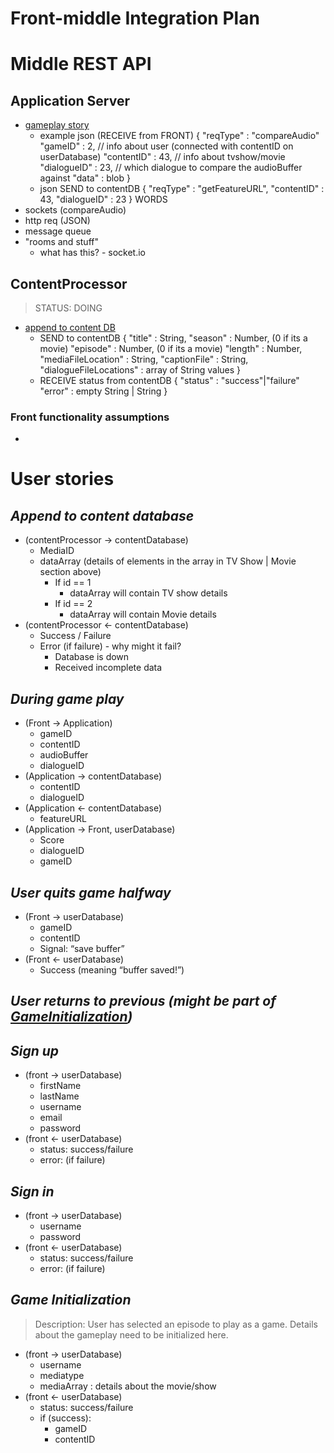 # Front-middle Integration Plan
# Middle REST API
## Application Server
- [gameplay story](#during-game-play)
    - example json (RECEIVE from FRONT)
        {
            "reqType" : "compareAudio"
            "gameID" : 2,  // info about user (connected with contentID on userDatabase)
            "contentID" : 43, // info about tvshow/movie
            "dialogueID" : 23, // which dialogue to compare the audioBuffer against
            "data" : blob 
        }
    - json SEND to contentDB
        {
            "reqType" : "getFeatureURL",
            "contentID" : 43,
            "dialogueID" : 23
        }
WORDS
- sockets (compareAudio)
- http req (JSON)
- message queue 
- "rooms and stuff" 
    - what has this? - socket.io

## ContentProcessor
> STATUS: DOING
- [append to content DB](#append-to-content-database) 
    - SEND to contentDB
        {
            "title" : String,
            "season" : Number, (0 if its a movie)
            "episode" : Number, (0 if its a movie)
            "length" : Number,
            "mediaFileLocation" : String,
            "captionFile" : String,
            "dialogueFileLocations" : array of String values
        }
    - RECEIVE status from contentDB
        {
            "status" : "success"|"failure"
            "error" : empty String | String
        }


### Front functionality assumptions
- 

# User stories
## *Append to content database*
- (contentProcessor → contentDatabase)
    - MediaID
    - dataArray (details of elements in the array in TV Show | Movie section above)
        - If id == 1
            - dataArray will contain TV show details
        - If id == 2
            - dataArray will contain Movie details
- (contentProcessor ← contentDatabase)
    - Success / Failure
    - Error (if failure) - why might it fail?
        - Database is down
        - Received incomplete data

## *During game play*
- (Front → Application)
    - gameID
    - contentID
    - audioBuffer
    - dialogueID
- (Application → contentDatabase)
    - contentID
    - dialogueID
- (Application ← contentDatabase)
    - featureURL
- (Application → Front, userDatabase)
    - Score
    - dialogueID
    - gameID

## *User quits game halfway*
- (Front → userDatabase)
    - gameID
    - contentID
    - Signal: “save buffer”
- (Front ← userDatabase)
    - Success (meaning “buffer saved!”)

## *User returns to previous (might be part of [GameInitialization](#game-initialization))*

## *Sign up*
- (front → userDatabase)
    - firstName
    - lastName
    - username
    - email
    - password
- (front ← userDatabase)
    - status: success/failure
    - error: (if failure)

## *Sign in*
- (front → userDatabase)
    - username
    - password
- (front ← userDatabase)
    - status: success/failure
    - error: (if failure)

## *Game Initialization*
> Description: User has selected an episode to play as a game. Details about the gameplay need to be initialized here.
- (front → userDatabase)
    - username
    - mediatype
    - mediaArray : details about the movie/show
- (front ← userDatabase)
    - status: success/failure
    - if (success): 
        - gameID
        - contentID





